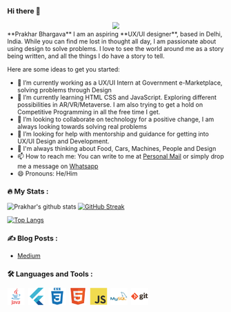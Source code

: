 ### Hi there 👋
<div id="header" align="center">
  <img src="https://mir-s3-cdn-cf.behance.net/user/276/c815ee327425345.5f63347d1d1ab.jpg" width="100"/>
</div>
**Prakhar Bhargava**
I am an aspiring **UX/UI designer**, based in Delhi, India. While you can find me lost in thought all day, I am passionate about using design to solve problems. I love to see the world around me as a story being written, and all the things I do have a story to tell.

Here are some ideas to get you started:

- 🔭 I’m currently working as a UX/UI Intern at Government e-Marketplace, solving problems through Design
- 🌱 I’m currently learning HTML CSS and JavaScript. Exploring different possibilities in AR/VR/Metaverse. I am also trying to get a hold on Competitive Programming in all the free time I get.
- 👯 I’m looking to collaborate on technology for a positive change, I am always looking towards solving real problems
- 🤔 I’m looking for help with mentorship and guidance for getting into UX/UI Design and Development.
- 💬 I'm always thinking about Food, Cars, Machines, People and Design
- 📫 How to reach me: You can write to me at [Personal Mail](mailto:prakharbhargava35@gmail.com)  or simply drop me a message on [Whatsapp](http://wa.me/+919899326396) 
- 😄 Pronouns: He/Him

### :fire: My Stats :
![Prakhar's github stats](https://github-readme-stats.vercel.app/api?username=prakhar20394&theme=tokyonight&showicons=true)
[![GitHub Streak](https://github-readme-streak-stats.herokuapp.com?user=prakhar20394&theme=dark&date_format=j%20M%5B%20Y%5D)](https://git.io/streak-stats)

[![Top Langs](https://github-readme-stats.vercel.app/api/top-langs/?username=prakhar20394)](https://github.com/anuraghazra/github-readme-stats)


### :writing_hand: Blog Posts :
- [Medium](https://medium.com/@prakharbhargava35)


### :hammer_and_wrench: Languages and Tools :
<div>
  <img src="https://github.com/devicons/devicon/blob/master/icons/java/java-original-wordmark.svg" title="Java" alt="Java" width="40" height="40"/>&nbsp;
  <!-- <img src="https://github.com/devicons/devicon/blob/master/icons/react/react-original-wordmark.svg" title="React" alt="React" width="40" height="40"/> -->
  <!-- &nbsp; -->
  <!-- <img src="https://github.com/devicons/devicon/blob/master/icons/spring/spring-original-wordmark.svg" title="Spring" alt="Spring" width="40" height="40"/>&nbsp; -->
  <!-- <img src="https://github.com/devicons/devicon/blob/master/icons/materialui/materialui-original.svg" title="Material UI" alt="Material UI" width="40" height="40"/>&nbsp; -->
  <img src="https://github.com/devicons/devicon/blob/master/icons/flutter/flutter-original.svg" title="Flutter" alt="Flutter" width="40" height="40"/>&nbsp;
  <!-- <img src="https://github.com/devicons/devicon/blob/master/icons/redux/redux-original.svg" title="Redux" alt="Redux " width="40" height="40"/>&nbsp; -->
  <img src="https://github.com/devicons/devicon/blob/master/icons/css3/css3-plain-wordmark.svg"  title="CSS3" alt="CSS" width="40" height="40"/>&nbsp;
  <img src="https://github.com/devicons/devicon/blob/master/icons/html5/html5-original.svg" title="HTML5" alt="HTML" width="40" height="40"/>&nbsp;
  <img src="https://github.com/devicons/devicon/blob/master/icons/javascript/javascript-original.svg" title="JavaScript" alt="JavaScript" width="40" height="40"/>&nbsp;
  <!-- <img src="https://github.com/devicons/devicon/blob/master/icons/firebase/firebase-plain-wordmark.svg" title="Firebase" alt="Firebase" width="40" height="40"/>&nbsp; -->
  <!-- <img src="https://github.com/devicons/devicon/blob/master/icons/gatsby/gatsby-original.svg" title="Gatsby"  alt="Gatsby" width="40" height="40"/>&nbsp; -->
  <img src="https://github.com/devicons/devicon/blob/master/icons/mysql/mysql-original-wordmark.svg" title="MySQL"  alt="MySQL" width="40" height="40"/>&nbsp;
  <!-- <img src="https://github.com/devicons/devicon/blob/master/icons/nodejs/nodejs-original-wordmark.svg" title="NodeJS" alt="NodeJS" width="40" height="40"/>&nbsp; -->
  <!-- <img src="https://github.com/devicons/devicon/blob/master/icons/amazonwebservices/amazonwebservices-plain-wordmark.svg" title="AWS" alt="AWS" width="40" height="40"/>&nbsp; -->
  <img src="https://github.com/devicons/devicon/blob/master/icons/git/git-original-wordmark.svg" title="Git" **alt="Git" width="40" height="40"/>
</div>
